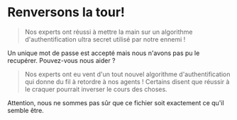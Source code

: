 # Renversons la tour!

> Nos experts ont réussi à mettre la main sur un algorithme d'authentification ultra secret utilisé par notre ennemi !

Un unique mot de passe est accepté mais nous n'avons pas pu le recupérer. Pouvez-vous nous aider ?

> Nos experts ont eu vent d'un tout nouvel algorithme d'authentification qui donne du fil à retordre à nos agents ! Certains disent que réussir à le craquer pourrait inverser le cours des choses.

Attention, nous ne sommes pas sûr que ce fichier soit exactement ce qu'il semble être.

